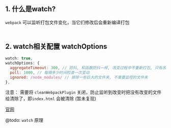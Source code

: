 ## 1. 什么是watch?
`webpack` 可以监听打包文件变化，当它们修改后会重新编译打包
<div style="margin-bottom: 50px;"></div>

## 2. watch相关配置 watchOptions
```js
watch: true,
watchOptions: {
  aggregateTimeout: 300, // 防抖, 和函数防抖一样, 改变过程中不重新打包, 只有改变完成指定时间后才打包
  poll: 1000, // 每隔多少时间检查一次变动
  ignored: /node_modules/ // 排除一些巨大的文件夹, 不需要监控的文件夹
},
```

注意：
需要将 `cleanWebpackPlugin` 关闭，防止监听到改变时把没有改变的文件给清除了，即`index.html` 会被清除 (暂未复现)

[官网](https://webpack.js.org/configuration/watch/)

@todo: `watch` 原理